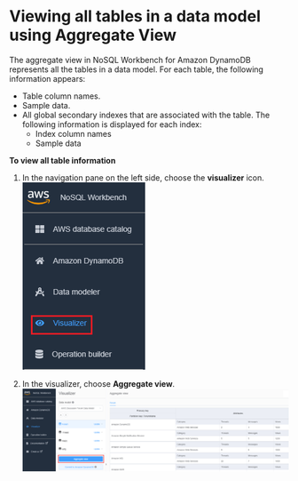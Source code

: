# Viewing all tables in a data model using Aggregate View<a name="workbench.Visualizer.AggregateView"></a>

The aggregate view in NoSQL Workbench for Amazon DynamoDB represents all the tables in a data model\. For each table, the following information appears:
+ Table column names\.
+ Sample data\.
+ All global secondary indexes that are associated with the table\. The following information is displayed for each index:
  + Index column names
  + Sample data

**To view all table information**

1. In the navigation pane on the left side, choose the **visualizer** icon\.  
![\[Console screenshot showing the visualizer icon.\]](./images/VisualizerChoose.png)

1. In the visualizer, choose **Aggregate view**\.  
![\[Console screenshot showing the aggregate view button.\]](./images/VisualizerAggregateView.png)